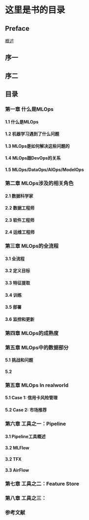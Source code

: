 # 这里是书的目录
## Preface
[概述](Preface.md)

## 序一

## 序二

## 目录

### 第一章 什么是MLOps
#### 1.1 什么是MLOps
#### 1.2 机器学习遇到了什么问题
#### 1.3 MLOps是如何解决这些问题的
#### 1.4 MLOps跟DevOps的关系
#### 1.5 MLOps/DataOps/AIOps/ModelOps

### 第二章 MLOps涉及的相关角色
#### 2.1 数据科学家
#### 2.2 数据工程师
#### 2.3 软件工程师
#### 2.4 运维工程师

### 第三章 MLOps的全流程
#### 3.1 全流程
#### 3.2 定义目标
#### 3.3 特征提取
#### 3.4 训练
#### 3.5 部署
#### 3.6 监控和更新


### 第四章 MLOps的成熟度

### 第五章 MLOps中的数据部分
#### 5.1 挑战和问题
#### 5.2 

### 第五章 MLOps In realworld
#### 5.1 Case 1: 信用卡风险管理
#### 5.2 Case 2: 市场推荐


### 第六章 工具之一：Pipeline
#### 3.1 Pipeline工具概述
#### 3.2 MLFlow
#### 3.2 TFX
#### 3.3 AirFlow

### 第七章 工具之二：Feature Store

### 第八章 工具之三： 

### 参考文献

